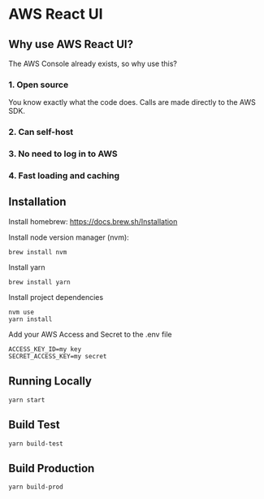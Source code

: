 # AWS React UI

## Why use AWS React UI?

The AWS Console already exists, so why use this?

### 1. Open source

You know exactly what the code does. Calls are made directly to the AWS SDK.

### 2. Can self-host

### 3. No need to log in to AWS

### 4. Fast loading and caching


## Installation

Install homebrew: https://docs.brew.sh/Installation

Install node version manager (nvm):

```
brew install nvm
```

Install yarn

```
brew install yarn
```

Install project dependencies

```
nvm use
yarn install
```

Add your AWS Access and Secret to the .env file

```properties
ACCESS_KEY_ID=my key
SECRET_ACCESS_KEY=my secret
```

## Running Locally

```
yarn start
```

## Build Test

```
yarn build-test
```

## Build Production

```
yarn build-prod
```